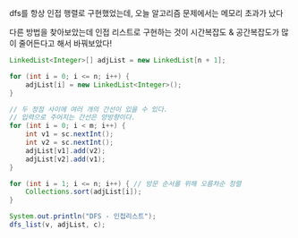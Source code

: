 dfs를 항상 인접 행렬로 구현했었는데, 오늘 알고리즘 문제에서는 메모리 초과가 났다

다른 방법을 찾아보았는데 인접 리스트로 구현하는 것이 시간복잡도 & 공간복잡도가 많이 줄어든다고 해서 바꿔보았다!



```java
LinkedList<Integer>[] adjList = new LinkedList[n + 1];

for (int i = 0; i <= n; i++) {
	adjList[i] = new LinkedList<Integer>();
}

// 두 정점 사이에 여러 개의 간선이 있을 수 있다.
// 입력으로 주어지는 간선은 양방향이다.
for (int i = 0; i < m; i++) {
	int v1 = sc.nextInt();
	int v2 = sc.nextInt();
	adjList[v1].add(v2);
	adjList[v2].add(v1);
}

for (int i = 1; i <= n; i++) { // 방문 순서를 위해 오름차순 정렬 
	Collections.sort(adjList[i]);
}

System.out.println("DFS - 인접리스트");
dfs_list(v, adjList, c);
```

